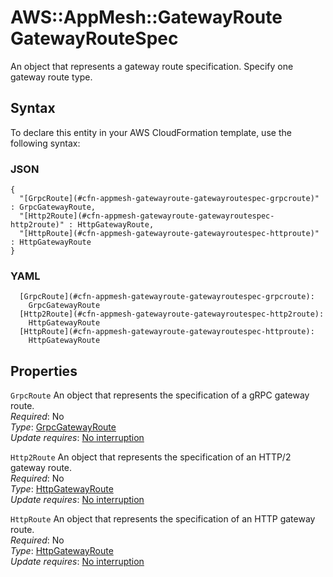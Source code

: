 # AWS::AppMesh::GatewayRoute GatewayRouteSpec<a name="aws-properties-appmesh-gatewayroute-gatewayroutespec"></a>

An object that represents a gateway route specification\. Specify one gateway route type\.

## Syntax<a name="aws-properties-appmesh-gatewayroute-gatewayroutespec-syntax"></a>

To declare this entity in your AWS CloudFormation template, use the following syntax:

### JSON<a name="aws-properties-appmesh-gatewayroute-gatewayroutespec-syntax.json"></a>

```
{
  "[GrpcRoute](#cfn-appmesh-gatewayroute-gatewayroutespec-grpcroute)" : GrpcGatewayRoute,
  "[Http2Route](#cfn-appmesh-gatewayroute-gatewayroutespec-http2route)" : HttpGatewayRoute,
  "[HttpRoute](#cfn-appmesh-gatewayroute-gatewayroutespec-httproute)" : HttpGatewayRoute
}
```

### YAML<a name="aws-properties-appmesh-gatewayroute-gatewayroutespec-syntax.yaml"></a>

```
  [GrpcRoute](#cfn-appmesh-gatewayroute-gatewayroutespec-grpcroute): 
    GrpcGatewayRoute
  [Http2Route](#cfn-appmesh-gatewayroute-gatewayroutespec-http2route): 
    HttpGatewayRoute
  [HttpRoute](#cfn-appmesh-gatewayroute-gatewayroutespec-httproute): 
    HttpGatewayRoute
```

## Properties<a name="aws-properties-appmesh-gatewayroute-gatewayroutespec-properties"></a>

`GrpcRoute`  <a name="cfn-appmesh-gatewayroute-gatewayroutespec-grpcroute"></a>
An object that represents the specification of a gRPC gateway route\.  
*Required*: No  
*Type*: [GrpcGatewayRoute](aws-properties-appmesh-gatewayroute-grpcgatewayroute.md)  
*Update requires*: [No interruption](https://docs.aws.amazon.com/AWSCloudFormation/latest/UserGuide/using-cfn-updating-stacks-update-behaviors.html#update-no-interrupt)

`Http2Route`  <a name="cfn-appmesh-gatewayroute-gatewayroutespec-http2route"></a>
An object that represents the specification of an HTTP/2 gateway route\.  
*Required*: No  
*Type*: [HttpGatewayRoute](aws-properties-appmesh-gatewayroute-httpgatewayroute.md)  
*Update requires*: [No interruption](https://docs.aws.amazon.com/AWSCloudFormation/latest/UserGuide/using-cfn-updating-stacks-update-behaviors.html#update-no-interrupt)

`HttpRoute`  <a name="cfn-appmesh-gatewayroute-gatewayroutespec-httproute"></a>
An object that represents the specification of an HTTP gateway route\.  
*Required*: No  
*Type*: [HttpGatewayRoute](aws-properties-appmesh-gatewayroute-httpgatewayroute.md)  
*Update requires*: [No interruption](https://docs.aws.amazon.com/AWSCloudFormation/latest/UserGuide/using-cfn-updating-stacks-update-behaviors.html#update-no-interrupt)